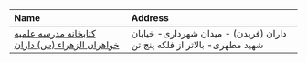 | Name                                                                                                                                 | Address                                                                 |
|:-------------------------------------------------------------------------------------------------------------------------------------|:------------------------------------------------------------------------|
| [کتابخانه مدرسه علمیه خواهران الزهراء (س) داران](https://lib.ir/fa/library/745/کتابخانه-مدرسه-علمیه-خواهران-الزهراء-س-داران/search/) | داران (فریدن) - میدان شهرداری- خیابان شهید مطهری- بالاتر از فلكه پنج تن |